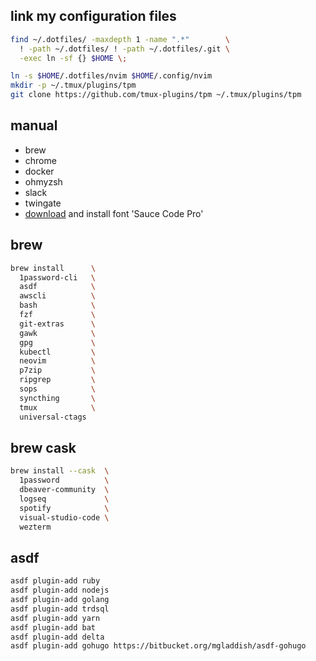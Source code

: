 ## link my configuration files

```sh
find ~/.dotfiles/ -maxdepth 1 -name ".*"        \
  ! -path ~/.dotfiles/ ! -path ~/.dotfiles/.git \
  -exec ln -sf {} $HOME \;
```

```sh
ln -s $HOME/.dotfiles/nvim $HOME/.config/nvim
mkdir -p ~/.tmux/plugins/tpm
git clone https://github.com/tmux-plugins/tpm ~/.tmux/plugins/tpm
```

## manual

- brew
- chrome
- docker
- ohmyzsh
- slack
- twingate
- [download](https://www.nerdfonts.com/font-downloads) and install font 'Sauce Code Pro'

## brew

```sh
brew install      \
  1password-cli   \
  asdf            \
  awscli          \
  bash            \
  fzf             \
  git-extras      \
  gawk            \
  gpg             \
  kubectl         \
  neovim          \
  p7zip           \
  ripgrep         \
  sops            \
  syncthing       \
  tmux            \
  universal-ctags
```

## brew cask

```sh
brew install --cask  \
  1password          \
  dbeaver-community  \
  logseq             \
  spotify            \
  visual-studio-code \
  wezterm
```

## asdf

```sh
asdf plugin-add ruby
asdf plugin-add nodejs
asdf plugin-add golang
asdf plugin-add trdsql
asdf plugin-add yarn
asdf plugin-add bat
asdf plugin-add delta
asdf plugin-add gohugo https://bitbucket.org/mgladdish/asdf-gohugo
```

